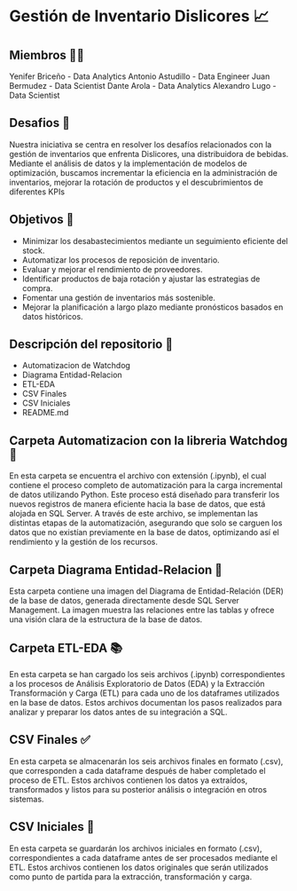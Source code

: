# Gestión de Inventario Dislicores 📈

## Miembros 🧑‍💻

Yenifer Briceño - Data Analytics 
Antonio Astudillo - Data Engineer
Juan Bermudez - Data Scientist
Dante Arola - Data Analytics 
Alexandro Lugo - Data Scientist

## Desafios 🧪

Nuestra iniciativa se centra en resolver los desafíos relacionados con la gestión de inventarios que enfrenta Dislicores, una distribuidora de bebidas. Mediante el análisis de datos y la implementación de modelos de optimización, buscamos incrementar la eficiencia en la administración de inventarios, mejorar la rotación de productos y el descubrimientos de diferentes KPIs

## Objetivos 🎯

+ Minimizar los desabastecimientos mediante un seguimiento eficiente del stock.
+ Automatizar los procesos de reposición de inventario.
+ Evaluar y mejorar el rendimiento de proveedores.
+ Identificar productos de baja rotación y ajustar las estrategias de compra.
+ Fomentar una gestión de inventarios más sostenible.
+ Mejorar la planificación a largo plazo mediante pronósticos basados en datos históricos.

## Descripción del repositorio 🧩

+ Automatizacion de Watchdog
+ Diagrama Entidad-Relacion
+ ETL-EDA
+ CSV Finales
+ CSV Iniciales
+ README.md

## Carpeta Automatizacion con la libreria Watchdog 🔗

En esta carpeta se encuentra el archivo con extensión (.ipynb), el cual contiene el proceso completo de automatización para la carga incremental de datos utilizando Python. Este proceso está diseñado para transferir los nuevos registros de manera eficiente hacia la base de datos, que está alojada en SQL Server. A través de este archivo, se implementan las distintas etapas de la automatización, asegurando que solo se carguen los datos que no existían previamente en la base de datos, optimizando así el rendimiento y la gestión de los recursos.

## Carpeta Diagrama Entidad-Relacion 🎨

Esta carpeta contiene una imagen del Diagrama de Entidad-Relación (DER) de la base de datos, generada directamente desde SQL Server Management. La imagen muestra las relaciones entre las tablas y ofrece una visión clara de la estructura de la base de datos.

## Carpeta ETL-EDA 📚

En esta carpeta se han cargado los seis archivos (.ipynb) correspondientes a los procesos de Análisis Exploratorio de Datos (EDA) y la Extracción Transformación y Carga (ETL) para cada uno de los dataframes utilizados en la base de datos. Estos archivos documentan los pasos realizados para analizar y preparar los datos antes de su integración a SQL.

## CSV Finales ✅

En esta carpeta se almacenarán los seis archivos finales en formato (.csv), que corresponden a cada dataframe después de haber completado el proceso de ETL. Estos archivos contienen los datos ya extraídos, transformados y listos para su posterior análisis o integración en otros sistemas.

## CSV Iniciales 🔄

En esta carpeta se guardarán los archivos iniciales en formato (.csv), correspondientes a cada dataframe antes de ser procesados mediante el ETL. Estos archivos contienen los datos originales que serán utilizados como punto de partida para la extracción, transformación y carga.